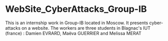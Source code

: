 # WebSite_CyberAttacks_Group-IB
This is an internship work in Group-IB located in Moscow. It presents cyber-attacks on a website. The workers are three students in Blagnac's IUT (france) : Damien EVRARD, Maëva GUERRIER and Melissa MERAT
